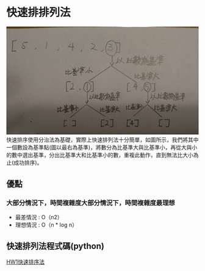# 快速排排列法
![image](https://github.com/yang-yoa-ying/06170104/blob/master/Leetcode/week4/126165.jpg)
快速排序使用分治法為基礎，實際上快速排列法十分簡單，如圖所示，我們將其中一個數設為基準點(圖以最右為基準)，將數分為比基準大與比基準小，再從大與小的數中選出基準，分出比基準大和比基準小的數，重複此動作，直到無法比大小為止(成功排序)。
## 優點
### 大部分情況下，時間複雜度大部分情況下，時間複雜度最理想
* 最差情況 : O（n2）
* 理想情況 : O（n * log n）
## 快速排列法程式碼(python)
[HW1快速排序法](https://nbviewer.jupyter.org/github/yang-yoa-ying/06170104/blob/master/Leetcode/week4/%E5%BF%AB%E9%80%9F%E6%8E%92%E5%88%97%E6%B3%95.ipynb)
